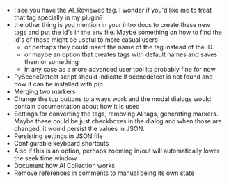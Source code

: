 - I see you have the AI_Reviewed tag. I wonder if you'd like me to treat that tag specially in my plugin?
- the other thing is you mention in your intro docs to create these new tags and put the id's in the env file. Maybe something on how to find the id's of those might be useful to more casual users
  - or perhaps they could insert the name of the tag instead of the ID.
  - or maybe an option that creates tags with default names and saves them or something
  - in any case as a more advanced user tool its probably fine for now
- PySceneDetect script should indicate if scenedetect is not found and how it can be installed with pip
- Merging two markers
- Change the top buttons to always work and the modal dialogs would contain documentation about how it is used
- Settings for converting the tags, removing AI tags, generating markers. Maybe these could be just checkboxes in the dialog and when those are changed, it would persist the values in JSON.
- Persisting settings in JSON file
- Configurable keyboard shortcuts
- Also if this is an option, perhaps zooming in/out will automatically lower the seek time window
- Document how AI Collection works
- Remove references in comments to manual being its own state

